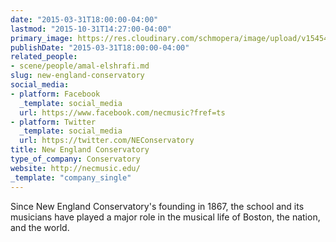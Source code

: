 ```yaml
---
date: "2015-03-31T18:00:00-04:00"
lastmod: "2015-10-31T14:27:00-04:00"
primary_image: https://res.cloudinary.com/schmopera/image/upload/v1545409169/media/webhook-uploads/1446316059741/Logo---NEC.jpg.jpg
publishDate: "2015-03-31T18:00:00-04:00"
related_people:
- scene/people/amal-elshrafi.md
slug: new-england-conservatory
social_media:
- platform: Facebook
  _template: social_media
  url: https://www.facebook.com/necmusic?fref=ts
- platform: Twitter
  _template: social_media
  url: https://twitter.com/NEConservatory
title: New England Conservatory
type_of_company: Conservatory
website: http://necmusic.edu/
_template: "company_single"
---
```


<p>
	Since New England Conservatory's founding in 1867, the school and its musicians have played a major role in the musical life of Boston, the nation, and the world.<br>
</p>
